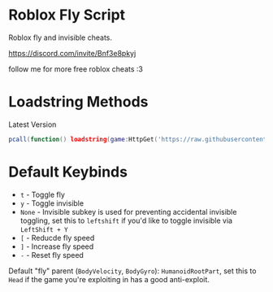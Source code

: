 # Roblox Fly Script

Roblox fly and invisible cheats. 

https://discord.com/invite/Bnf3e8pkyj

follow me for more free roblox cheats :3

# Loadstring Methods
Latest Version
```lua
pcall(function() loadstring(game:HttpGet('https://raw.githubusercontent.com/lilmond/roblox_fly_script/refs/heads/main/latest.lua'))() end)
```

# Default Keybinds
- `t` - Toggle fly
- `y` - Toggle invisible
- `None` - Invisible subkey is used for preventing accidental invisible toggling, set this to `leftshift` if you'd like to toggle invisible via `LeftShift + Y`
- `[` - Reducde fly speed
- `]` - Increase fly speed
- `-` - Reset fly speed

Default "fly" parent (`BodyVelocity`, `BodyGyro`): `HumanoidRootPart`, set this to `Head` if the game you're exploiting in has a good anti-exploit.
